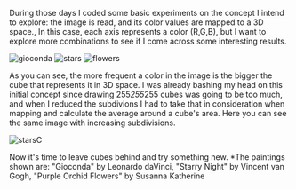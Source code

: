 During those days I coded some basic experiments on the concept I intend to explore: the image is read, and its color values are mapped to a 3D space., In this case, each axis represents a color (R,G,B), but I want to explore more combinations to see if I come across some interesting results.

![gioconda](02gioconda.png?raw=true "gioconda")
![stars](02stars.png?raw=true "stars")
![flowers](03flowers.png?raw=true "flowers")

As you can see, the more frequent a color in the image is the bigger the cube that represents it in 3D space. I was already bashing my head on this initial concept since drawing 255*255*255 cubes was going to be too much, and when I reduced the subdivions I had to take that in consideration when mapping and calculate the average around a cube's area. Here you can see the same image with increasing subdivisions.

![starsC](03starsComparison.png?raw=true "starsC")

Now it's time to leave cubes behind and try something new.
*The paintings shown are: "Gioconda" by Leonardo daVinci, "Starry Night" by Vincent van Gogh, "Purple Orchid Flowers" by Susanna Katherine
